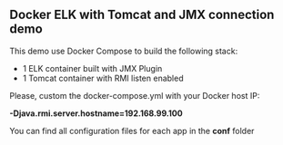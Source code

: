 ## Docker ELK with Tomcat and JMX connection demo

This demo use Docker Compose to build the following stack:

- 1 ELK container built with JMX Plugin
- 1 Tomcat container with RMI listen enabled

Please, custom the docker-compose.yml with your Docker host IP:

**-Djava.rmi.server.hostname=192.168.99.100**

You can find all configuration files for each app in the **conf** folder